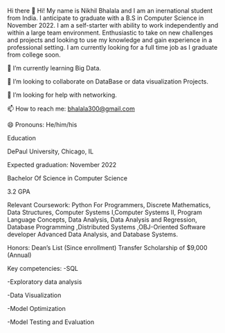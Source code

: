 Hi there 👋
Hi! My name is Nikhil Bhalala and I am an inernational student from India. I anticipate to graduate with a B.S in Computer Science in November 2022. I am a self-starter with ability to work independently and within a large team environment. Enthusiastic to take on new challenges and projects and looking to use my knowledge and gain experience in a professional setting. I am currently looking for a full time job as I graduate from college soon.


🌱 I’m currently learning  Big Data.

👯 I’m looking to collaborate on DataBase or data visualization  Projects.

🤔 I’m looking for help with networking.

📫 How to reach me: bhalala300@gmail.com

😄 Pronouns: He/him/his

Education

DePaul University, Chicago, IL

Expected graduation: November 2022

Bachelor Of Science in Computer Science

3.2 GPA

Relevant Coursework: Python For Programmers, Discrete Mathematics, Data Structures, Computer Systems I,Computer Systems II, Program Language Concepts, Data Analysis, Data Analysis and Regression, Database Programming ,Distributed Systems ,OBJ-Oriented Software developer
Advanced Data Analysis, and Database Systems.

Honors: Dean’s List (Since enrollment) Transfer Scholarship of $9,000 (Annual)

Key competencies:
-SQL

-Exploratory data analysis

-Data Visualization

-Model Optimization 

-Model Testing and Evaluation


